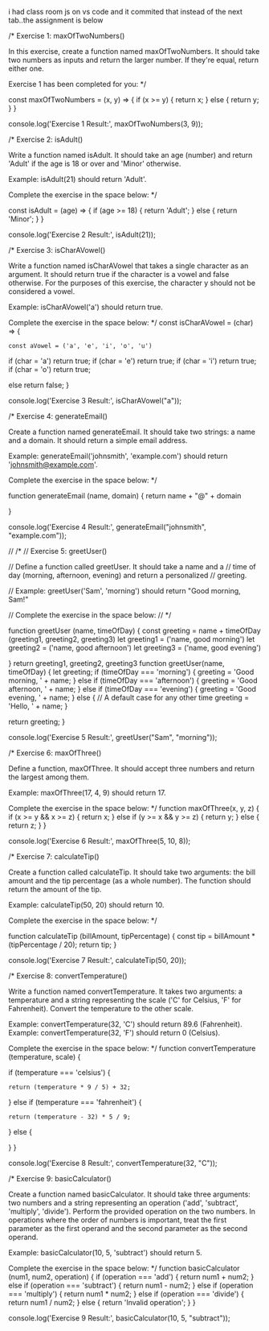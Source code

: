 i had class room js on vs code and it commited that instead of the next tab..the assignment is below

/*
Exercise 1: maxOfTwoNumbers()

In this exercise, create a function named maxOfTwoNumbers. 
It should take two numbers as inputs and return the larger number. 
If they're equal, return either one.

Exercise 1 has been completed for you:
*/

const maxOfTwoNumbers = (x, y) => {
  if (x >= y) {
    return x;
  } else {
    return y;
  }
}

console.log('Exercise 1 Result:', maxOfTwoNumbers(3, 9));

/*
Exercise 2: isAdult()

Write a function named isAdult. It should take an age (number) 
and return 'Adult' if the age is 18 or over and 'Minor' otherwise.

Example: isAdult(21) should return 'Adult'.

Complete the exercise in the space below:
*/

const isAdult = (age) => {
  if (age >= 18) {
    return 'Adult';
  } else {
    return 'Minor';
  }
}



console.log('Exercise 2 Result:', isAdult(21));

/*
Exercise 3: isCharAVowel()

Write a function named isCharAVowel that takes a single character as 
an argument. It should return true if the character is a vowel and 
false otherwise. For the purposes of this exercise, the character 
y should not be considered a vowel.

Example: isCharAVowel('a') should return true.

Complete the exercise in the space below:
*/
const isCharAVowel = (char) => {
    
    const aVowel = ('a', 'e', 'i', 'o', 'u') 
  if (char = 'a') return true;
  if (char = 'e') return true;
  if (char = 'i') return true;
  if (char = 'o') return true;

 else return false;
}

console.log('Exercise 3 Result:', isCharAVowel("a"));

/*
Exercise 4: generateEmail()

Create a function named generateEmail. It should take two strings: 
a name and a domain. It should return a simple email address.

Example: generateEmail('johnsmith', 'example.com') 
should return 'johnsmith@example.com'.

Complete the exercise in the space below:
*/

function generateEmail (name, domain) {
     return name + "@" + domain
     
}


console.log('Exercise 4 Result:', generateEmail("johnsmith", "example.com"));

// /*
// Exercise 5: greetUser()

// Define a function called greetUser. It should take a name and a 
// time of day (morning, afternoon, evening) and return a personalized 
// greeting.

// Example: greetUser('Sam', 'morning') should return "Good morning, Sam!"

// Complete the exercise in the space below:
// */

function greetUser (name, timeOfDay) {
    const greeting = name + timeOfDay (greeting1, greeting2, greeting3)
    let greeting1 = ('name, good morning')
    let greeting2 = ('name, good afternoon')
    let greeting3 = ('name, good evening')
    
}  return greeting1, greeting2, greeting3
function greetUser(name, timeOfDay) {
  let greeting; 
  if (timeOfDay === 'morning') {
    greeting = 'Good morning, ' + name;
  } else if (timeOfDay === 'afternoon') {
    greeting = 'Good afternoon, ' + name;
  } else if (timeOfDay === 'evening') {
    greeting = 'Good evening, ' + name;
  } else {
    // A default case for any other time
    greeting = 'Hello, ' + name;
  }
  
  return greeting;
}

console.log('Exercise 5 Result:', greetUser("Sam", "morning"));

/*
Exercise 6: maxOfThree()

Define a function, maxOfThree. It should accept three numbers 
and return the largest among them.

Example: maxOfThree(17, 4, 9) should return 17.

Complete the exercise in the space below:
*/
function maxOfThree(x, y, z) {
  if (x >= y && x >= z) {
    return x;
  } else if (y >= x && y >= z) {
    return y;
  } else {
    return z;
  }
}


console.log('Exercise 6 Result:', maxOfThree(5, 10, 8));

/*
Exercise 7: calculateTip()

Create a function called calculateTip. It should take two arguments: 
the bill amount and the tip percentage (as a whole number). 
The function should return the amount of the tip.

Example: calculateTip(50, 20) should return 10.

Complete the exercise in the space below:
*/

function calculateTip (billAmount, tipPercentage) {
    const tip = billAmount * (tipPercentage / 20);
    return tip;
}


console.log('Exercise 7 Result:', calculateTip(50, 20));

/*
Exercise 8: convertTemperature()

Write a function named convertTemperature. 
It takes two arguments: a temperature and a string representing the 
scale ('C' for Celsius, 'F' for Fahrenheit). 
Convert the temperature to the other scale.

Example: convertTemperature(32, 'C') should return 89.6 (Fahrenheit).
Example: convertTemperature(32, 'F') should return 0 (Celsius).

Complete the exercise in the space below:
*/
function convertTemperature (temperature, scale) {
    

  if (temperature === 'celsius') {
    
    return (temperature * 9 / 5) + 32;
  } else if (temperature === 'fahrenheit') {
    
    return (temperature - 32) * 5 / 9;
  } else {
    
    
  }
}

console.log('Exercise 8 Result:', convertTemperature(32, "C"));

/*
Exercise 9: basicCalculator()

Create a function named basicCalculator. 
It should take three arguments: two numbers and a string representing 
an operation ('add', 'subtract', 'multiply', 'divide'). 
Perform the provided operation on the two numbers. 
In operations where the order of numbers is important, 
treat the first parameter as the first operand and the 
second parameter as the second operand.

Example: basicCalculator(10, 5, 'subtract') should return 5.

Complete the exercise in the space below:
*/
function basicCalculator (num1, num2, operation) {
  if (operation === 'add') {
    return num1 + num2;
  } else if (operation === 'subtract') {
    return num1 - num2;
  } else if (operation === 'multiply') {
    return num1 * num2;
  } else if (operation === 'divide') {
    return num1 / num2;
  } else {
    return 'Invalid operation';
  }
}   


console.log('Exercise 9 Result:', basicCalculator(10, 5, "subtract"));


